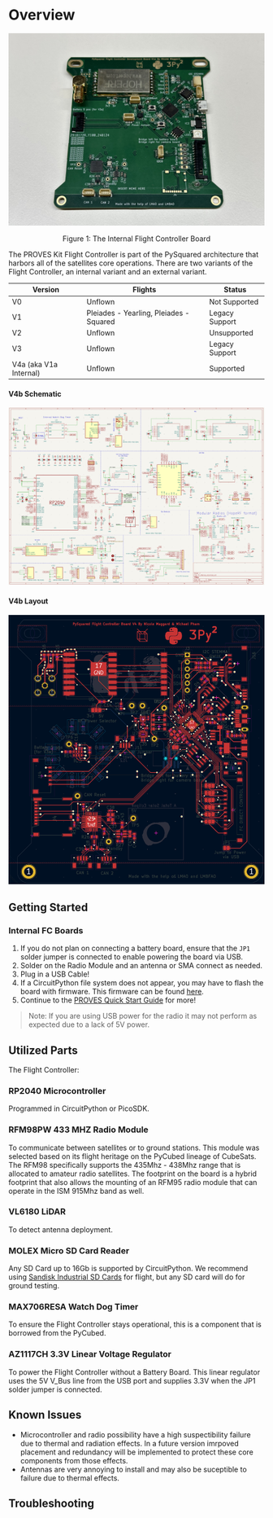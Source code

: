 # Overview
![Figure 1](images/fc_internal_1a.jpg)
<p align="center">Figure 1: The Internal Flight Controller Board</p>

The PROVES Kit Flight Controller is part of the PySquared architecture that harbors all of the satellites core operations. There are two variants of the Flight Controller, an internal variant and an external variant.

| Version | Flights | Status |
| ----------- | ----------- | ----------- |
| V0 | Unflown | Not Supported |
| V1 | Pleiades - Yearling, Pleiades - Squared | Legacy Support |
| V2 | Unflown | Unsupported |
| V3 | Unflown | Legacy Support |
| V4a (aka V1a Internal) | Unflown | Supported |

#### V4b Schematic
![V4b Schematic](images/fc_sch.png)

#### V4b Layout
![V4b Schematic](images/fc_lay.png)

## Getting Started

###  Internal FC Boards 

1. If you do not plan on connecting a battery board, ensure that the ```JP1``` solder jumper is connected to enable powering the board via USB.
2. Solder on the Radio Module and an antenna or SMA connect as needed.
3. Plug in a USB Cable!
4. If a CircuitPython file system does not appear, you may have to flash the board with firmware. This firmware can be found [here](https://github.com/proveskit/flight_controller_board/tree/main/Firmware).
5. Continue to the [PROVES Quick Start Guide](https://docs.proveskit.space/en/latest/quick_start/proves_quick_start/) for more!
> Note: If you are using USB power for the radio it may not perform as expected due to a lack of 5V power. 

## Utilized Parts
The Flight Controller:

### RP2040 Microcontroller
Programmed in CircuitPython or PicoSDK. 

### RFM98PW 433 MHZ Radio Module
To communicate between satellites or to ground stations. This module was selected based on its flight heritage on the PyCubed lineage of CubeSats. The RFM98 specifically supports the 435Mhz - 438Mhz range that is allocated to amateur radio satellites. The footprint on the board is a hybrid footprint that also allows the mounting of an RFM95 radio module that can operate in the ISM 915Mhz band as well. 

### VL6180 LiDAR
To detect antenna deployment.

### MOLEX Micro SD Card Reader
Any SD Card up to 16Gb is supported by CircuitPython. We recommend using [Sandisk Industrial SD Cards](https://www.mouser.com/datasheet/2/669/SanDisk_Industrial%20Grade%20SD%20%20MicroSD%20Product%20Brief-805940.pdf) for flight, but any SD card will do for ground testing. 

### MAX706RESA Watch Dog Timer
To ensure the Flight Controller stays operational, this is a component that is borrowed from the PyCubed. 

### AZ1117CH 3.3V Linear Voltage Regulator
To power the Flight Controller without a Battery Board. This linear regulator uses the 5V V_Bus line from the USB port and supplies 3.3V when the JP1 solder jumper is connected.


## Known Issues
- Microcontroller and radio possibility have a high suspectibility failure due to thermal and radiation effects. In a future version imrpoved placement and redundancy will be implemented to protect these core components from those effects.  
- Antennas are very annoying to install and may also be suceptible to failure due to thermal effects. 

## Troubleshooting

